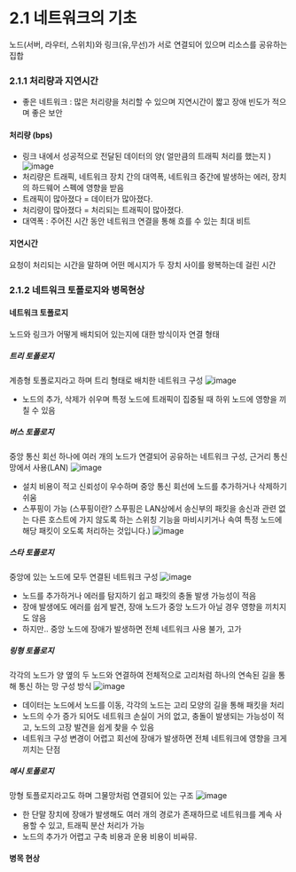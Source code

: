 # 2.1 네트워크의 기초
노드(서버, 라우터, 스위치)와 링크(유,무선)가 서로 연결되어 있으며 리소스를 공유하는 집합

### 2.1.1 처리량과 지연시간
- 좋은 네트워크 : 많은 처리량을 처리할 수 있으며 지연시간이 짧고 장애 빈도가 적으며 좋은 보안
#### 처리량 (bps)
- 링크 내에서 성공적으로 전달된 데이터의 양( 얼만큼의 트래픽 처리를 했는지 )
![image](https://github.com/98000001/CS-Study/assets/96863137/8780807d-c718-4ff8-b45f-df3917e7de03)
- 처리량은 트래픽, 네트워크 장치 간의 대역폭, 네트워크 중간에 발생하는 에러, 장치의 하드웨어 스펙에 영향을 받음
- 트래픽이 많아졌다 = 데이터가 많아졌다.
- 처리량이 많아졌다 = 처리되는 트래픽이 많아졌다.
- 대역폭 : 주어진 시간 동안 네트워크 연결을 통해 흐를 수 있는 최대 비트
#### 지연시간
요청이 처리되는 시간을 말하며 어떤 메시지가 두 장치 사이를 왕복하는데 걸린 시간

### 2.1.2 네트워크 토폴로지와 병목현상
#### 네트워크 토폴로지
노드와 링크가 어떻게 배치되어 있는지에 대한 방식이자 연결 형태
##### 트리 토폴로지
계층형 토폴로지라고 하며 트리 형태로 배치한 네트워크 구성
![image](https://github.com/98000001/CS-Study/assets/96863137/d5d8d83c-72f0-4166-8f2f-3f6d5479fb4e)
- 노드의 추가, 삭제가 쉬우며 특정 노드에 트래픽이 집중될 때 하위 노드에 영향을 끼칠 수 있음
##### 버스 토폴로지
중앙 통신 회선 하나에 여러 개의 노드가 연결되어 공유하는 네트워크 구성, 근거리 통신망에서 사용(LAN)
![image](https://github.com/98000001/CS-Study/assets/96863137/94a030d4-b847-449e-9d18-c284cd002b08)
- 설치 비용이 적고 신뢰성이 우수하며 중앙 통신 회선에 노드를 추가하거나 삭제하기 쉬움
- 스푸핑이 가능 (스푸핑이란? 스푸핑은 LAN상에서 송신부의 패킷을 송신과 관련 없는 다른 호스트에 가지 않도록 하는 스위칭 기능을 마비시키거나 속여 특정 노드에 해당 패킷이 오도록 처리하는 것입니다.)
![image](https://github.com/98000001/CS-Study/assets/96863137/aa184987-3246-45ad-b639-2061f242196d)
##### 스타 토폴로지
중앙에 있는 노드에 모두 연결된 네트워크 구성
![image](https://github.com/98000001/CS-Study/assets/96863137/b04c13e8-2753-4201-9dd7-6ffe33daac43)
- 노드를 추가하거나 에러를 탐지하기 쉽고 패킷의 충돌 발생 가능성이 적음
- 장애 발생에도 에러를 쉽게 발견, 장애 노드가 중앙 노드가 아닐 경우 영향을 끼치지도 않음
- 하지만.. 중앙 노드에 장애가 발생하면 전체 네트워크 사용 불가, 고가
##### 링형 토폴로지
각각의 노드가 양 옆의 두 노드와 연결하여 전체적으로 고리처럼 하나의 연속된 길을 통해 통신 하는 망 구성 방식
![image](https://github.com/98000001/CS-Study/assets/96863137/7f8069be-b2e0-453d-a4e6-7a553a94e594)
- 데이터는 노드에서 노드를 이동, 각각의 노드는 고리 모양의 길을 통해 패킷을 처리
- 노드의 수가 증가 되어도 네트워크 손실이 거의 없고, 충돌이 발생되는 가능성이 적고, 노드의 고장 발견을 쉽게 찾을 수 있음
- 네트워크 구성 변경이 어렵고 회선에 장애가 발생하면 전체 네트워크에 영향을 크게 끼치는 단점
##### 메시 토폴로지
망형 토플로지라고도 하며 그물망처럼 연결되어 있는 구조
![image](https://github.com/98000001/CS-Study/assets/96863137/adbc48de-6e88-4e61-9354-93604389f658)
- 한 단말 장치에 장애가 발생해도 여러 개의 경로가 존재하므로 네트워크를 계속 사용할 수 있고, 트래픽 분산 처리가 가능
- 노드의 추가가 어렵고 구축 비용과 운용 비용이 비싸뮤.
#### 병목 현상


